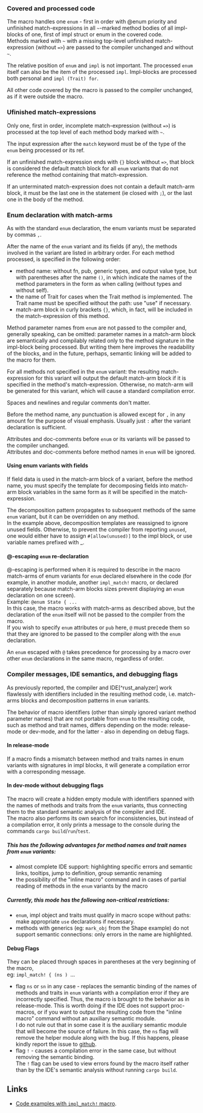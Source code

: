 ### Covered and processed code

The macro handles one `enum` - first in order with @enum priority and unfinished match-expressions in all `~`-marked method bodies of all impl-blocks of one, first of impl struct or enum in the covered code.   
Methods marked with `~` with a missing top-level unfinished match-expression (without `=>`) are passed to the compiler unchanged and without `~`.

The relative position of `enum` and `impl` is not important. The processed `enum` itself can also be the item of the processed `impl`. Impl-blocks are processed both personal and `impl (Trait) for`.

All other code covered by the macro is passed to the compiler unchanged, as if it were outside the macro.

### Ufinished match-expressions

Only one, first in order, incomplete match-expression (without `=>`) is processed at the top level of each method body marked with `~`.

The input expression after the `match` keyword must be of the type of the `enum` being processed or its ref.

If an unfinished match-expression ends with `{}` block without `=>`, that block is considered the default match block for all `enum` variants that do not reference the method containing that match-expression.

If an unterminated match-expression does not contain a default match-arm block, it must be the last one in the statement (ie closed with `;`), or the last one in the body of the method.

### Enum declaration with match-arms

As with the standard `enum` declaration, the enum variants must be separated by commas `,`.

After the name of the `enum` variant and its fields (if any), the methods involved in the variant are listed in arbitrary order. For each method processed, is specified in the following order:
- method name: without fn, pub, generic types, and output value type, but with parentheses after the name `()`, in which indicate the names of the method parameters in the form as when calling (without types and without self).
- the name of Trait for cases when the Trait method is implemented. The Trait name must be specified without the path: use "use" if necessary.
- match-arm block in curly brackets `{}`, which, in fact, will be included in the match-expression of this method.

Method parameter names from `enum` are not passed to the compiler and, generally speaking, can be omitted: parameter names in a match-arm block are semantically and compilably related only to the method signature in the impl-block being processed. But writing them here improves the readability of the blocks, and in the future, perhaps, semantic linking will be added to the macro for them.

For all methods not specified in the `enum` variant: the resulting match-expression for this variant will output the default match-arm block if it is specified in the method's match-expression. Otherwise, no match-arm will be generated for this variant, which will cause a standard compilation error.

Spaces and newlines and regular comments don't matter.

Before the method name, any punctuation is allowed except for `,` in any amount for the purpose of visual emphasis. Usually just `:` after the variant declaration is sufficient.

Attributes and doc-comments before `enum` or its variants will be passed to the compiler unchanged.   
Attributes and doc-comments before method names in `enum` will be ignored.

#### Using enum variants with fields

If field data is used in the match-arm block of a variant, before the method name, you must specify the template for decomposing fields into match-arm block variables in the same form as it will be specified in the match-expression.

The decomposition pattern propagates to subsequent methods of the same `enum` variant, but it can be overridden on any method.   
In the example above, decomposition templates are reassigned to ignore unused fields. Otherwise, to prevent the compiler from reporting `unused`, one would either have to assign `#[allow(unused)]` to the impl block, or use variable names prefixed with _.

#### @-escaping `enum` re-declaration

@-escaping is performed when it is required to describe in the macro match-arms of enum variants for `enum` declared elsewhere in the code (for example, in another module, another `impl_match!` macro, or declared separately because match-arm blocks sizes prevent displaying an `enum` declaration on one screen).   
Example: `@enum State { ...`   
In this case, the macro works with match-arms as described above, but the declaration of the `enum` itself will not be passed to the compiler from the macro.   
If you wish to specify `enum` attributes or `pub` here, `@` must precede them so that they are ignored to be passed to the compiler along with the `enum` declaration.

An `enum` escaped with `@` takes precedence for processing by a macro over other `enum` declarations in the same macro, regardless of order.

### Compiler messages, IDE semantics, and debugging flags

As previously reported, the compiler and IDE[^rust_analyzer] work flawlessly with identifiers included in the resulting method code, i.e. match-arms blocks and decomposition patterns in `enum` variants.

The behavior of macro identifiers (other than simply ignored variant method parameter names) that are not portable from `enum` to the resulting code, such as method and trait names, differs depending on the mode: release-mode or dev-mode, and for the latter - also in depending on debug flags.

#### In release-mode

If a macro finds a mismatch between method and traits names in enum variants with signatures in impl blocks, it will generate a compilation error with a corresponding message.

#### In dev-mode without debugging flags

The macro will create a hidden empty module with identifiers spanned with the names of methods and traits from the `enum` variants, thus connecting them to the standard semantic analysis of the compiler and IDE.   
The macro also performs its own search for inconsistencies, but instead of a compilation error, it only prints a message to the console during the commands `cargo build`/`run`/`test`.

##### This has the following advantages for method names and trait names from `enum` variants:
- almost complete IDE support: highlighting specific errors and semantic links, tooltips, jump to definition, group semantic renaming
- the possibility of the "inline macro" command and in cases of partial reading of methods in the `enum` variants by the macro

##### Currently, this mode has the following non-critical restrictions:
- `enum`, impl object and traits must qualify in macro scope without paths: make appropriate `use` declarations if necessary.
- methods with generics (eg: `mark_obj` from the Shape example) do not support semantic connections: only errors in the name are highlighted.

#### Debug Flags

They can be placed through spaces in parentheses at the very beginning of the macro,   
eg: `impl_match! { (ns ) `...
- flag `ns` or `sn` in any case - replaces the semantic binding of the names of methods and traits in `enum` variants with a compilation error if they are incorrectly specified. Thus, the macro is brought to the behavior as in release-mode. This is worth doing if the IDE does not support proc-macros, or if you want to output the resulting code from the "inline macro" command without an auxiliary semantic module.  
I do not rule out that in some case it is the auxiliary semantic module that will become the source of failure. In this case, the `ns` flag will remove the helper module along with the bug. If this happens, please kindly report the issue to [github](https://github.com/vvshard/methods-enum/issues).
- flag `!` - causes a compilation error in the same case, but without removing the semantic binding.   
The `!` flag can be used to view errors found by the macro itself rather than by the IDE's semantic analysis without running `cargo build`.

## Links

- [Code examples with `impl_match!` macro]().



